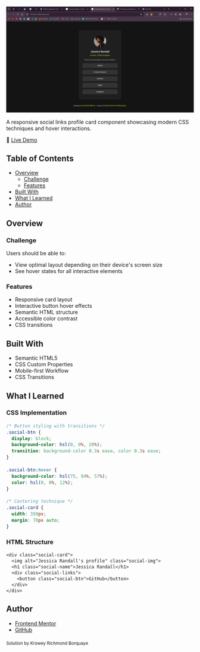 [![Live Preview](./assets/images/screenshot.png)](https://social-pcard.netlify.app/)

A responsive social links profile card component showcasing modern CSS techniques and hover interactions.

🚀 [Live Demo](https://social-pcard.netlify.app/)

## Table of Contents

- [Overview](#overview)
  - [Challenge](#challenge)
  - [Features](#features)
- [Built With](#built-with)
- [What I Learned](#what-i-learned)
- [Author](#author)

## Overview

### Challenge

Users should be able to:

- View optimal layout depending on their device's screen size
- See hover states for all interactive elements

### Features

- Responsive card layout
- Interactive button hover effects
- Semantic HTML structure
- Accessible color contrast
- CSS transitions

## Built With

- Semantic HTML5
- CSS Custom Properties
- Mobile-first Workflow
- CSS Transitions

## What I Learned

### CSS Implementation

```css
/* Button styling with transitions */
.social-btn {
  display: block;
  background-color: hsl(0, 0%, 20%);
  transition: background-color 0.3s ease, color 0.3s ease;
}

.social-btn:hover {
  background-color: hsl(75, 94%, 57%);
  color: hsl(0, 0%, 12%);
}

/* Centering technique */
.social-card {
  width: 350px;
  margin: 70px auto;
}
```

### HTML Structure

```
<div class="social-card">
  <img alt="Jessica Randall's profile" class="social-img">
  <h1 class="social-name">Jessica Randall</h1>
  <div class="social-links">
    <button class="social-btn">GitHub</button>
  </div>
</div>

```

## Author

- [Frontend Mentor](https://www.frontendmentor.io/profile/77Kromo)
- [GitHub](https://github.com/77Kromo)

<sub>Solution by Krowey Richmond Borquaye</sub>
